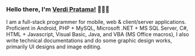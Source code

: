 ### Hello there, I'm [Verdi Pratama!](https://id.linkedin.com/in/verdipratama) 👋👋👋
I am a full-stack programmer for mobile, web & client/server applications. Proficient in Android, PHP + MySQL, Microsoft .NET + MS SQL Server, C#, HTML + Javascript, Visual Basic, Java, and VBA (MS Office macros), I also write technical documentations and do some graphic design works, primarily UI designs and image editing.
